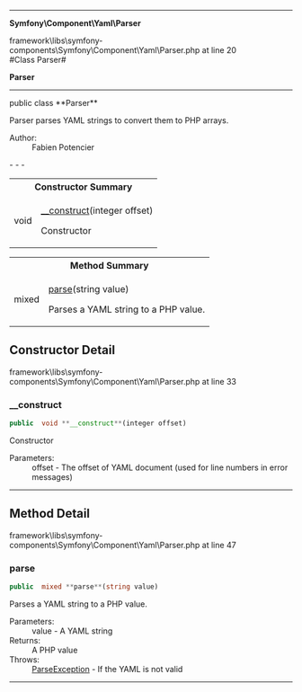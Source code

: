 - - -

**Symfony\Component\Yaml\Parser**
<div class="location">framework\libs\symfony-components\Symfony\Component\Yaml\Parser.php at line 20</div>
#Class Parser#

**Parser**


- - -

<p class="signature">public  class **Parser**</p>

<div class="comment" id="overview_description"><p>Parser parses YAML strings to convert them to PHP arrays.</p></div>

<dl>
<dt>Author:</dt>
<dd>Fabien Potencier <fabien@symfony.com></dd>
</dl>
- - -

<table id="summary_constructor">
<tr><th colspan="2">Constructor Summary</th></tr>
<tr>
<td class="type"> void</td>
<td class="description"><p class="name"><a href="#__construct">__construct</a>(integer offset)</p><p class="description">Constructor</p></td>
</tr>
</table>

<table id="summary_method">
<tr><th colspan="2">Method Summary</th></tr>
<tr>
<td class="type"> mixed</td>
<td class="description"><p class="name"><a href="#parse">parse</a>(string value)</p><p class="description">Parses a YAML string to a PHP value.</p></td>
</tr>
</table>

<h2 id="detail_method">Constructor Detail</h2>
<div class="location">framework\libs\symfony-components\Symfony\Component\Yaml\Parser.php at line 33</div>
<h3 id="__construct()">__construct</h3>

```php
public  void **__construct**(integer offset)
```
<div class="details">
<p>Constructor</p><dl>
<dt>Parameters:</dt>
<dd>offset - The offset of YAML document (used for line numbers in error messages)</dd>
</dl>
</div>

- - -

<h2 id="detail_method">Method Detail</h2>
<div class="location">framework\libs\symfony-components\Symfony\Component\Yaml\Parser.php at line 47</div>
<h3 id="parse()">parse</h3>

```php
public  mixed **parse**(string value)
```
<div class="details">
<p>Parses a YAML string to a PHP value.</p><dl>
<dt>Parameters:</dt>
<dd>value - A YAML string</dd>
<dt>Returns:</dt>
<dd>A PHP value</dd>
<dt>Throws:</dt>
<dd><a href="../../../symfony/component/yaml/exception/parseexception.html">ParseException</a> - If the YAML is not valid</dd>
</dl>
</div>

- - -

